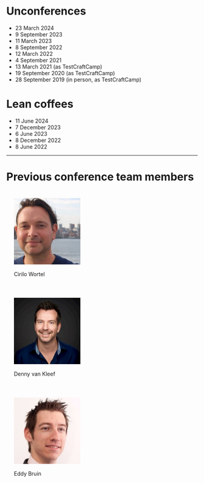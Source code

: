 <!--
.. title: Previous editions
.. slug: previous-editions
.. date: 2023-10-09
.. tags: 
.. category: 
.. link: 
.. description: Friends of Good Software (FroGS) open space conference - previous editions
.. type: text
-->

# Unconferences
- 23 March 2024
- 9 September 2023
- 11 March 2023
- 8 September 2022
- 12 March 2022
- 4 September 2021
- 13 March 2021 (as TestCraftCamp)
- 19 September 2020 (as TestCraftCamp)
- 28 September 2019 (in person, as TestCraftCamp)

# Lean coffees
- 11 June 2024
- 7 December 2023
- 6 June 2023
- 8 December 2022
- 8 June 2022

---

# Previous conference team members

<div style="display:flex; justify-content:sapce-evenly; flex-wrap:wrap;">
	<div style="width:250px; margin:20px;">
		<img class="d-block ml-auto mr-auto rounded-circle" style="width:70%" src="/assets/images/cirilo-300x300.jpeg"/>
		<p class="text-center">Cirilo Wortel
			<a href="https://twitter.com/sietstweets" target="_blank"><i class="fab fa-twitter" aria-hidden="true"></i></a>
			<a href="https://www.linkedin.com/in/cirilowortel/" target="_blank"><i class="fab fa-linkedin" aria-hidden="true"></i></a>
		</p>
	</div>
	<div style="width:250px; margin:20px;">
		<img class="d-block ml-auto mr-auto rounded-circle" style="width:70%" src="/assets/images/denny.jpeg"/>
		<p class="text-center">Denny van Kleef	
			<a href="https://twitter.com/dvankleef" target="_blank"><i class="fab fa-twitter" aria-hidden="true"></i></a>
			<a href="https://www.linkedin.com/in/dennykleef/" target="_blank"><i class="fab fa-linkedin" aria-hidden="true"></i></a>
		</p>
	</div>
	<div style="width:250px; margin:20px;">
		<img class="d-block ml-auto mr-auto rounded-circle" style="width:70%" src="/assets/images/eddy.jpeg"/>
		<p class="text-center">Eddy Bruin
			<a href="https://twitter.com/eddybruin" target="_blank"><i class="fab fa-twitter" aria-hidden="true"></i></a>
			<a href="https://www.linkedin.com/in/eddybruin/" target="_blank"><i class="fab fa-linkedin" aria-hidden="true"></i></a>
		</p>
	</div>

</div>
